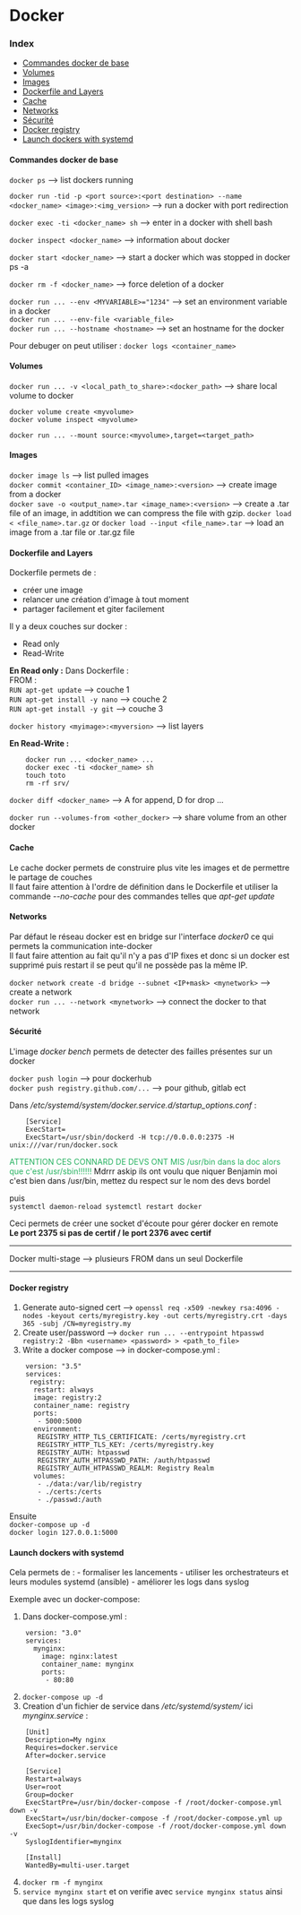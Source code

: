 # Docker    

### Index
- [Commandes docker de base](#commandes-docker-de-base)
- [Volumes](#volumes)
- [Images](#images)
- [Dockerfile and Layers](#dockerfile-and-layers)
- [Cache](#cache)
- [Networks](#networks)
- [Sécurité](#securite)
- [Docker registry](#docker-registry)
- [Launch dockers with systemd](#launch-dockers-with-systemd)

    
#### Commandes docker de base
`docker ps` --> list dockers running<br>
    
`docker run -tid -p <port source>:<port destination> --name <docker_name> <image>:<img_version>` --> run a docker with port redirection<br>
    
`docker exec -ti <docker_name> sh` --> enter in a docker with shell bash<br>
    
`docker inspect <docker_name>` --> information about docker<br>
    
`docker start <docker_name>` --> start a docker which was stopped in docker ps -a<br>
    
`docker rm -f <docker_name>` --> force deletion of a docker<br>
    
`docker run ... --env <MYVARIABLE>="1234"` --> set an environment variable in a docker<br>
`docker run ... --env-file <variable_file>`<br>
`docker run ... --hostname <hostname>` --> set an hostname for the docker<br>

Pour debuger on peut utiliser :
`docker logs <container_name>`<br>    
#### Volumes
`docker run ... -v <local_path_to_share>:<docker_path>` --> share local volume to docker<br>
    
    docker volume create <myvolume>
    docker volume inspect <myvolume>
    
    docker run ... --mount source:<myvolume>,target=<target_path>
    
#### Images
`docker image ls` --> list pulled images<br>
`docker commit <container_ID> <image_name>:<version>` --> create image from a docker<br>
`docker save -o <output_name>.tar <image_name>:<version>` --> create a .tar file of an image, in addtition we can compress the file with gzip.
`docker load < <file_name>.tar.gz` or `docker load --input <file_name>.tar` --> load an image from a .tar file or .tar.gz file 

#### Dockerfile and Layers
Dockerfile permets de : <br>
- créer une image<br>
- relancer une création d'image à tout moment<br>
- partager facilement et giter facilement<br>

Il y a deux couches sur docker :<br>
  - Read only<br>
  - Read-Write<br>
  
**En Read only :**
Dans Dockerfile :<br>
    FROM <image>:<version><br>
`RUN apt-get update` --> couche 1<br>
`RUN apt-get install -y nano` --> couche 2<br>
`RUN apt-get install -y git` --> couche 3<br>

`docker history <myimage>:<myversion>`   --> list layers<br>

**En Read-Write :**

```    
    docker run ... <docker_name> ...
    docker exec -ti <docker_name> sh
    touch toto
    rm -rf srv/
```

`docker diff <docker_name>` --> A for append, D for drop ...<br>

`docker run --volumes-from <other_docker>` --> share volume from an other docker<br>

#### Cache 
Le cache docker permets de construire plus vite les images et de permettre le partage de couches<br>
Il faut faire attention à l'ordre de définition dans le Dockerfile et utiliser la commande *--no-cache* pour des commandes telles que *apt-get update*<br>

#### Networks
Par défaut le réseau docker est en bridge sur l'interface *docker0* ce qui permets la communication inte-docker<br>
Il faut faire attention au fait qu'il n'y a pas d'IP fixes et donc si un docker est supprimé puis restart il se peut qu'il ne possède pas la même IP.<br>

`docker network create -d bridge --subnet <IP+mask> <mynetwork>` --> create a network<br>
`docker run ... --network <mynetwork>` --> connect the docker to that network<br>
    
#### Sécurité
L'image *docker bench* permets de detecter des failles présentes sur un docker<br>

`docker push login`  --> pour dockerhub<br>
`docker push registry.github.com/...` --> pour github, gitlab ect<br>
    
Dans */etc/systemd/system/docker.service.d/startup_options.conf* :

```
    [Service]
    ExecStart=
    ExecStart=/usr/sbin/dockerd -H tcp://0.0.0.0:2375 -H unix:///var/run/docker.sock
```
<span style="color: #26B260"> ATTENTION CES CONNARD DE DEVS ONT MIS /usr/bin dans la doc alors que c'est /usr/sbin!!!!!!</span>
Mdrrr askip ils ont voulu que niquer Benjamin moi c'est bien dans /usr/bin, mettez du respect sur le nom des devs bordel


puis<br>
`systemctl daemon-reload
systemctl restart docker`

Ceci permets de créer une socket d'écoute pour gérer docker en remote<br>
**Le port 2375 si pas de certif / le port 2376 avec certif**<br>

-----------------------------------------------------------------------

Docker multi-stage --> plusieurs FROM dans un seul Dockerfile<br>

-----------------------------------------------------------------------

#### Docker registry
1) Generate auto-signed cert --> `openssl req -x509 -newkey rsa:4096 -nodes -keyout certs/myregistry.key -out certs/myregistry.crt -days 365 -subj /CN=myregistry.my`<br>
2) Create user/password --> `docker run ... --entrypoint htpasswd registry:2 -Bbn <username> <password> > <path_to_file>`<br>
3) Write a docker compose --> in docker-compose.yml :

```
    version: "3.5"
    services: 
     registry:
      restart: always
      image: registry:2
      container_name: registry
      ports:
       - 5000:5000
      environment:
       REGISTRY_HTTP_TLS_CERTIFICATE: /certs/myregistry.crt
       REGISTRY_HTTP_TLS_KEY: /certs/myregistry.key
       REGISTRY_AUTH: htpasswd
       REGISTRY_AUTH_HTPASSWD_PATH: /auth/htpasswd
       REGISTRY_AUTH_HTPASSWD_REALM: Registry Realm
      volumes:
       - ./data:/var/lib/registry
       - ./certs:/certs
       - ./passwd:/auth
```

Ensuite<br>
`docker-compose up -d`<br>
`docker login 127.0.0.1:5000`<br>

#### Launch dockers with systemd
Cela permets de : 
    - formaliser les lancements
    - utiliser les orchestrateurs et leurs modules systemd (ansible)
    - améliorer les logs dans syslog

Exemple avec un docker-compose:
1) Dans docker-compose.yml :

```
    version: "3.0"
    services:
      mynginx:
        image: nginx:latest
        container_name: mynginx
        ports:
         - 80:80
```

2) `docker-compose up -d`<br>
3) Creation d'un fichier de service dans */etc/systemd/system/* ici *mynginx.service* :

```
    [Unit]
    Description=My nginx
    Requires=docker.service
    After=docker.service
    
    [Service]
    Restart=always
    User=root
    Group=docker
    ExecStartPre=/usr/bin/docker-compose -f /root/docker-compose.yml down -v
    ExecStart=/usr/bin/docker-compose -f /root/docker-compose.yml up
    ExecSopt=/usr/bin/docker-compose -f /root/docker-compose.yml down -v
    SyslogIdentifier=mynginx
    
    [Install]
    WantedBy=multi-user.target
```

4) `docker rm -f mynginx`<br>
5) `service mynginx start` et on verifie avec `service mynginx status` ainsi que dans les logs syslog <br>
